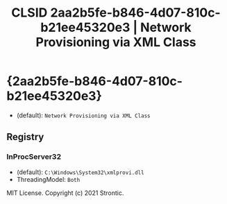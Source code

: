 ﻿---
title: "CLSID 2aa2b5fe-b846-4d07-810c-b21ee45320e3 | Network Provisioning via XML Class"
excerpt: What is COM-Object CLSID 2aa2b5fe-b846-4d07-810c-b21ee45320e3?
---

# {2aa2b5fe-b846-4d07-810c-b21ee45320e3}

* (default): `Network Provisioning via XML Class`

## Registry


### InProcServer32

* (default): `C:\Windows\System32\xmlprovi.dll`
* ThreadingModel: `Both`

MIT License. Copyright (c) 2021 Strontic.


